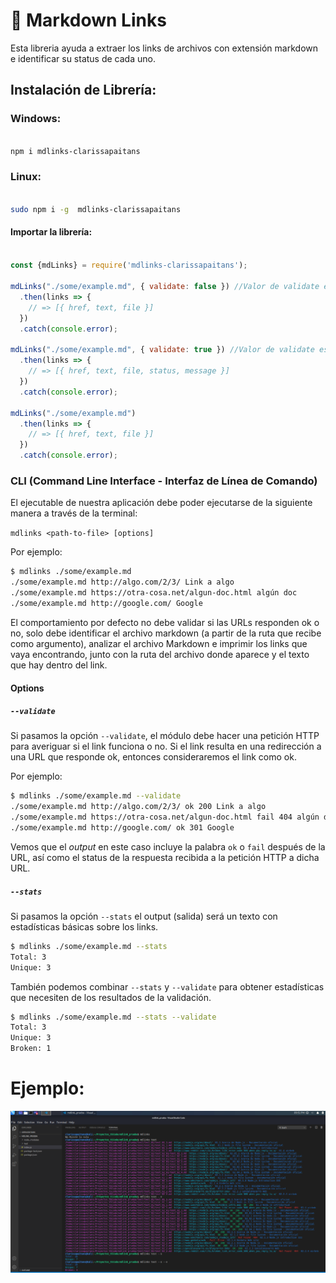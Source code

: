 # 🔗 Markdown Links
Esta libreria ayuda a extraer los links de archivos con extensión markdown e identificar su status de cada uno.

## Instalación de Librería:

### Windows:

```sh

npm i mdlinks-clarissapaitans
```
### Linux:

```sh

sudo npm i -g  mdlinks-clarissapaitans
```

#### Importar la librería:

####
```js

const {mdLinks} = require('mdlinks-clarissapaitans');

mdLinks("./some/example.md", { validate: false }) //Valor de validate es false
  .then(links => {
    // => [{ href, text, file }]
  })
  .catch(console.error);

mdLinks("./some/example.md", { validate: true }) //Valor de validate es true
  .then(links => {
    // => [{ href, text, file, status, message }]
  })
  .catch(console.error);

mdLinks("./some/example.md")
  .then(links => {
    // => [{ href, text, file }]
  })
  .catch(console.error);
```

### CLI (Command Line Interface - Interfaz de Línea de Comando)

El ejecutable de nuestra aplicación debe poder ejecutarse de la siguiente
manera a través de la terminal:

`mdlinks <path-to-file> [options]`

Por ejemplo:

```sh
$ mdlinks ./some/example.md
./some/example.md http://algo.com/2/3/ Link a algo
./some/example.md https://otra-cosa.net/algun-doc.html algún doc
./some/example.md http://google.com/ Google
```

El comportamiento por defecto no debe validar si las URLs responden ok o no,
solo debe identificar el archivo markdown (a partir de la ruta que recibe como
argumento), analizar el archivo Markdown e imprimir los links que vaya
encontrando, junto con la ruta del archivo donde aparece y el texto
que hay dentro del link.


#### Options

##### `--validate`

Si pasamos la opción `--validate`, el módulo debe hacer una petición HTTP para
averiguar si el link funciona o no. Si el link resulta en una redirección a una
URL que responde ok, entonces consideraremos el link como ok.

Por ejemplo:

```sh
$ mdlinks ./some/example.md --validate
./some/example.md http://algo.com/2/3/ ok 200 Link a algo
./some/example.md https://otra-cosa.net/algun-doc.html fail 404 algún doc
./some/example.md http://google.com/ ok 301 Google
```

Vemos que el _output_ en este caso incluye la palabra `ok` o `fail` después de
la URL, así como el status de la respuesta recibida a la petición HTTP a dicha
URL.

##### `--stats`

Si pasamos la opción `--stats` el output (salida) será un texto con estadísticas
básicas sobre los links.

```sh
$ mdlinks ./some/example.md --stats
Total: 3
Unique: 3
```

También podemos combinar `--stats` y `--validate` para obtener estadísticas que
necesiten de los resultados de la validación.

```sh
$ mdlinks ./some/example.md --stats --validate
Total: 3
Unique: 3
Broken: 1
```

# Ejemplo:

![](images/image.png)


